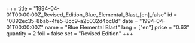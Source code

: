 +++
title = "1994-04-01T00:00:00Z_Revised_Edition_Blue_Elemental_Blast_[en]_false"
id = "0892ec35-8bab-4fe5-8cc9-a25032d4bc8d"
date = "1994-04-01T00:00:00Z"
name = "Blue Elemental Blast"
lang = ["en"]
price = "0.63"
quantity = 2
foil = false
set = "Revised Edition"
+++
